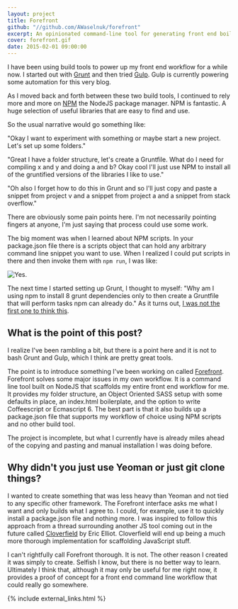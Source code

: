 ```yaml
---
layout: project
title: Forefront
github: "//github.com/AWaselnuk/forefront"
excerpt: An opinionated command-line tool for generating front end boilerplate and workflow.
cover: forefront.gif
date: 2015-02-01 09:00:00
---
```


I have been using build tools to power up my front end workflow for a while now. I started out with [Grunt](http://gruntjs.com/) and then tried [Gulp](http://gulpjs.com/). Gulp is currently powering some automation for this very blog.

As I moved back and forth between these two build tools, I continued to rely more and more on [NPM](https://www.npmjs.com/) the NodeJS package manager. NPM is fantastic. A huge selection of useful libraries that are easy to find and use.

So the usual narrative would go something like:

"Okay I want to experiment with something or maybe start a new project. Let's set up some folders."

"Great I have a folder structure, let's create a Gruntfile. What do I need for compiling x and y and doing a and b? Okay cool I'll just use NPM to install all of the gruntified versions of the libraries I like to use."

"Oh also I forget how to do this in Grunt and so I'll just copy and paste a snippet from project v and a snippet from project a and a snippet from stack overflow."

There are obviously some pain points here. I'm not necessarily pointing fingers at anyone, I'm just saying that process could use some work.

The big moment was when I learned about NPM scripts. In your package.json file there is a scripts object that can hold any arbitrary command line snippet you want to use. When I realized I could put scripts in there and then invoke them with `npm run`, I was like:

![Yes.](http://media.giphy.com/media/W9WSk4tEU1aJW/giphy.gif)

The next time I started setting up Grunt, I thought to myself: "Why am I using npm to install 8 grunt dependencies only to then create a Gruntfile that will perform tasks npm can already do." As it turns out, [I was not the first one to think this](http://blog.keithcirkel.co.uk/why-we-should-stop-using-grunt/).

## What is the point of this post?

I realize I've been rambling a bit, but there is a point here and it is not to bash Grunt and Gulp, which I think are pretty great tools.

The point is to introduce something I've been working on called [Forefront](https://github.com/AWaselnuk/forefront).
Forefront solves some major issues in my own workflow. It is a command line tool built on NodeJS that scaffolds my entire front end workflow for me. It provides my folder structure, an Object Oriented SASS setup with some defaults in place, an index.html boilerplate, and the option to write Coffeescript or Ecmascript 6. The best part is that it also builds up a package.json file that supports my workflow of choice using NPM scripts and no other build tool.

The project is incomplete, but what I currently have is already miles ahead of the copying and pasting and manual installation I was doing before.

## Why didn't you just use Yeoman or just git clone things?

I wanted to create something that was less heavy than Yeoman and not tied to any specific other framework. The Forefront interface asks me what I want and only builds what I agree to. I could, for example, use it to quickly install a package.json file and nothing more. I was inspired to follow this approach from a thread surrounding another JS tool coming out in the future called [Cloverfield](https://github.com/ericelliott/cloverfield/issues/2) by Eric Elliot. Cloverfield will end up being a much more thorough implementation for scaffolding JavaScript stuff.

I can't rightfully call Forefront thorough. It is not. The other reason I created it was simply to create. Selfish I know, but there is no better way to learn. Ultimately I think that, although it may only be useful for me right now, it provides a proof of concept for a front end command line workflow that could really go somewhere.

{% include external_links.html %}
